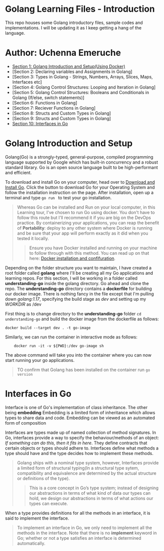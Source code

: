 # Golang Learning Files - Introduction

This repo houses some Golang introductory files, sample codes and implementations. I will be updating it as I keep getting a hang of the language.

# Author: Uchenna Emeruche

- [Section 1: Golang Introduction and Setup(Using Docker)](#golang-introduction-and-setup)
- [Section 2: Declaring variables and Assignments in Golang]
- [Section 3: Types in Golang - Strings, Numbers, Arrays, Slices, Maps, Interfaces etc]
- [Section 4: Golang Control Structures: Looping and Iteration in Golang]
- [Section 5: Golang Control Structures: Booleans and Conditionals in Golang (If/else, switch statements)]
- [Section 6: Functions in Golang]
- [Section 7: Reciever Functions in Golang]
- [Section 8: Structs and Custom Types in Golang]
- [Section 9: Structs and Custom Types in Golang]
- [Section 10: Interfaces in Go ](#interfaces-in-go)

# Golang Introduction and Setup

Golang(Go) is a strongly-typed, general-purpose, compiled programming language supported by Google which has built-in concurrency and a robust standard library. Go is an open source language built to be high-performant and efficient.

To download and install Go on your computer, head over to [Download and Install Go](https://go.dev/doc/install). Click the button to download Go for your Operating System and follow the installation instruction on the page. After installation, open up a terminal and type `go run ` to test your go installation.

> Whereas Go can be installed and Run on your local computer, in this Learning tour, I've chosen to run Go using docker. You don't have to follow this route but I'll recommend it if you are big on the DevOps practice. By containerizing your applications, you can reap the benefit of **Portability**: deploy to any other system where Docker is running and be sure that your app will perform exactly as it did when you tested it locally.
>
> > Ensure you have Docker installed and running on your machine to follow through with this method. You can read up on that here: [Docker installation and confifuration](https://docs.docker.com/engine/install/).

Depending on the folder structure you want to maintain, I have created a root folder called **golang** where I'll be creating all my Go applications and learning repos. For this section, I will be working in a folder called **understanding-go** inside the golang directory. Go ahead and clone the repo.
The **understanding-go** directory contains a **dockerfile** for building our docker image. There is nothing fancy in the file except that I'm pulling down _golang:1.17_, specifying the build stage as _dev_ and setting up my _WORKDIR_ as /dev

First thing is to change directory to the **understanding-go** folder `cd understanding-go` and build the docker image from the dockerfile as follows:

```
docker build --target dev . -t go-image
```

Similarly, we can run the container in interactive mode as follows:

```
    docker run -it -v ${PWD}:/dev go-image sh
```

The above command will take you into the container where you can now start running your go applications.

> TO confirm that Golang has been installed on the container run `go version`

# Interfaces in Go

Interface is one of Go's implementation of class inheritance. The other being **embedding** Embedding is a limited form of inheritance which allows types to share data and code. Embedding can be viewed as an automated form of composition

Interfaces are types made up of named collection of method signatures. In Go, interfaces provide a way to specify the behaviour/methods of an object: _If something can do this, then it fits in here_. They define contracts that certain objects or types should adhere to. Interfaces define what methods a type should have and the type decides how to implement these methods.

> Golang ships with a nominal type system, however, Interfaces provide a limited form of structural typing(In a structural type sytem, compatibility and equivalence are determined by the actual structure or definitions of the type).
>
> > This is a core concept in Go’s type system; instead of designing our abstractions in terms of what kind of data our types can hold, we design our abstractions in terms of what actions our types can execute.

When a type provides definitions for all the methods in an interface, it is said to implement the interface.

> To implement an interface in Go, we only need to implement all the methods in the interface. Note that there is no **implement** keyword in Go; whether or not a type satisfies an interface is determined automatically.
